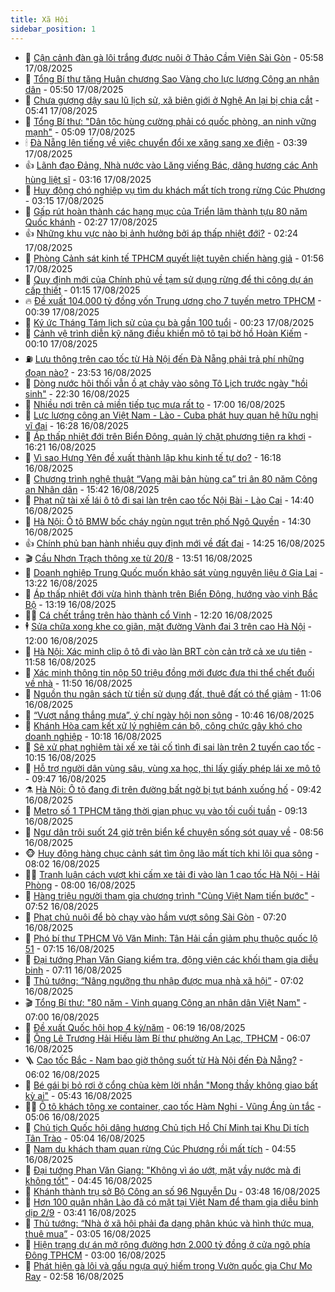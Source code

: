 ```yaml
---
title: Xã Hội
sidebar_position: 1
---
```


<!-- dantri-xa-hoi:START -->
- 🫣 [Cận cảnh đàn gà lôi trắng được nuôi ở Thảo Cầm Viên Sài Gòn](https://dantri.com.vn/xa-hoi/can-canh-dan-ga-loi-trang-duoc-nuoi-o-thao-cam-vien-sai-gon-20250816132934940.htm) - 05:58 17/08/2025
- 💼 [Tổng Bí thư tặng Huân chương Sao Vàng cho lực lượng Công an nhân dân](https://dantri.com.vn/xa-hoi/tong-bi-thu-tang-huan-chuong-sao-vang-cho-luc-luong-cong-an-nhan-dan-20250817122546318.htm) - 05:50 17/08/2025
- 🎊 [Chưa gượng dậy sau lũ lịch sử, xã biên giới ở Nghệ An lại bị chia cắt](https://dantri.com.vn/xa-hoi/chua-guong-day-sau-lu-lich-su-xa-bien-gioi-o-nghe-an-lai-bi-chia-cat-20250817114243062.htm) - 05:41 17/08/2025
- 🙉 [Tổng Bí thư: &quot;Dân tộc hùng cường phải có quốc phòng, an ninh vững mạnh&quot;](https://dantri.com.vn/xa-hoi/tong-bi-thu-dan-toc-hung-cuong-phai-co-quoc-phong-an-ninh-vung-manh-20250817120045599.htm) - 05:09 17/08/2025
- 🕯 [Đà Nẵng lên tiếng về việc chuyển đổi xe xăng sang xe điện](https://dantri.com.vn/xa-hoi/da-nang-len-tieng-ve-viec-chuyen-doi-xe-xang-sang-xe-dien-20250817101315699.htm) - 03:39 17/08/2025
- 👍 [Lãnh đạo Đảng, Nhà nước vào Lăng viếng Bác, dâng hương các Anh hùng liệt sĩ](https://dantri.com.vn/xa-hoi/lanh-dao-dang-nha-nuoc-vao-lang-vieng-bac-dang-huong-cac-anh-hung-liet-si-20250817091021861.htm) - 03:16 17/08/2025
- 🤖 [Huy động chó nghiệp vụ tìm du khách mất tích trong rừng Cúc Phương](https://dantri.com.vn/xa-hoi/huy-dong-cho-nghiep-vu-tim-du-khach-mat-tich-trong-rung-cuc-phuong-20250817100822410.htm) - 03:15 17/08/2025
- 🙉 [Gấp rút hoàn thành các hạng mục của Triển lãm thành tựu 80 năm Quốc khánh](https://dantri.com.vn/xa-hoi/gap-rut-hoan-thanh-cac-hang-muc-cua-trien-lam-thanh-tuu-80-nam-quoc-khanh-20250817010202360.htm) - 02:27 17/08/2025
- 👍 [Những khu vực nào bị ảnh hưởng bởi áp thấp nhiệt đới?](https://dantri.com.vn/xa-hoi/nhung-khu-vuc-nao-bi-anh-huong-boi-ap-thap-nhiet-doi-20250817090435909.htm) - 02:24 17/08/2025
- 🗽 [Phòng Cảnh sát kinh tế TPHCM quyết liệt tuyên chiến hàng giả](https://dantri.com.vn/phap-luat/phong-canh-sat-kinh-te-tphcm-quyet-liet-tuyen-chien-hang-gia-20250816041143580.htm) - 01:56 17/08/2025
- 🗽 [Quy định mới của Chính phủ về tạm sử dụng rừng để thi công dự án cấp thiết](https://dantri.com.vn/xa-hoi/quy-dinh-moi-cua-chinh-phu-ve-tam-su-dung-rung-de-thi-cong-du-an-cap-thiet-20250817081511380.htm) - 01:15 17/08/2025
- 🔥 [Đề xuất 104.000 tỷ đồng vốn Trung ương cho 7 tuyến metro TPHCM](https://dantri.com.vn/xa-hoi/de-xuat-104000-ty-dong-von-trung-uong-cho-7-tuyen-metro-tphcm-20250816232829639.htm) - 00:39 17/08/2025
- 🦒 [Ký ức Tháng Tám lịch sử của cụ bà gần 100 tuổi](https://dantri.com.vn/xa-hoi/ky-uc-thang-tam-lich-su-cua-cu-ba-gan-100-tuoi-20250813081104986.htm) - 00:23 17/08/2025
- 🧐 [Cảnh vệ trình diễn kỹ năng điều khiển mô tô tại bờ hồ Hoàn Kiếm](https://dantri.com.vn/xa-hoi/canh-ve-trinh-dien-ky-nang-dieu-khien-mo-to-tai-bo-ho-hoan-kiem-20250817010734080.htm) - 00:10 17/08/2025
- ⛽️ [Lưu thông trên cao tốc từ Hà Nội đến Đà Nẵng phải trả phí những đoạn nào?](https://dantri.com.vn/xa-hoi/luu-thong-tren-cao-toc-tu-ha-noi-den-da-nang-phai-tra-phi-nhung-doan-nao-20250816144329566.htm) - 23:53 16/08/2025
- 🚀 [Dòng nước hôi thối vẫn ồ ạt chảy vào sông Tô Lịch trước ngày &quot;hồi sinh&quot;](https://dantri.com.vn/xa-hoi/dong-nuoc-hoi-thoi-van-o-at-chay-vao-song-to-lich-truoc-ngay-hoi-sinh-20250816230143029.htm) - 22:30 16/08/2025
- 🦒 [Nhiều nơi trên cả miền tiếp tục mưa rất to](https://dantri.com.vn/xa-hoi/nhieu-noi-tren-ca-mien-tiep-tuc-mua-rat-to-20250816193050798.htm) - 17:00 16/08/2025
- 🦅 [Lực lượng công an Việt Nam - Lào - Cuba phát huy quan hệ hữu nghị vĩ đại](https://dantri.com.vn/xa-hoi/luc-luong-cong-an-viet-nam-lao-cuba-phat-huy-quan-he-huu-nghi-vi-dai-20250816231610100.htm) - 16:28 16/08/2025
- 🚀 [Áp thấp nhiệt đới trên Biển Đông, quản lý chặt phương tiện ra khơi](https://dantri.com.vn/xa-hoi/ap-thap-nhiet-doi-tren-bien-dong-quan-ly-chat-phuong-tien-ra-khoi-20250816230948984.htm) - 16:21 16/08/2025
- 🦅 [Vì sao Hưng Yên đề xuất thành lập khu kinh tế tự do?](https://dantri.com.vn/xa-hoi/vi-sao-hung-yen-de-xuat-thanh-lap-khu-kinh-te-tu-do-20250816230652107.htm) - 16:18 16/08/2025
- 🤠 [Chương trình nghệ thuật “Vang mãi bản hùng ca” tri ân 80 năm Công an Nhân dân](https://dantri.com.vn/xa-hoi/chuong-trinh-nghe-thuat-vang-mai-ban-hung-ca-tri-an-80-nam-cong-an-nhan-dan-20250816224143958.htm) - 15:42 16/08/2025
- 💄 [Phạt nữ tài xế lái ô tô đi sai làn trên cao tốc Nội Bài - Lào Cai](https://dantri.com.vn/xa-hoi/phat-nu-tai-xe-lai-o-to-di-sai-lan-tren-cao-toc-noi-bai-lao-cai-20250816213823433.htm) - 14:40 16/08/2025
- 🥷 [Hà Nội: Ô tô BMW bốc cháy ngùn ngụt trên phố Ngô Quyền](https://dantri.com.vn/xa-hoi/ha-noi-o-to-bmw-boc-chay-ngun-ngut-tren-pho-ngo-quyen-20250816212438388.htm) - 14:30 16/08/2025
- 👍 [Chính phủ ban hành nhiều quy định mới về đất đai](https://dantri.com.vn/xa-hoi/chinh-phu-ban-hanh-nhieu-quy-dinh-moi-ve-dat-dai-20250816211927914.htm) - 14:25 16/08/2025
- 🎬 [Cầu Nhơn Trạch thông xe từ 20/8](https://dantri.com.vn/xa-hoi/cau-nhon-trach-thong-xe-tu-208-20250816201522714.htm) - 13:51 16/08/2025
- 🦒 [Doanh nghiệp Trung Quốc muốn khảo sát vùng nguyên liệu ở Gia Lai](https://dantri.com.vn/xa-hoi/doanh-nghiep-trung-quoc-muon-khao-sat-vung-nguyen-lieu-o-gia-lai-20250816200600246.htm) - 13:22 16/08/2025
- 🌊 [Áp thấp nhiệt đới vừa hình thành trên Biển Đông, hướng vào vịnh Bắc Bộ](https://dantri.com.vn/xa-hoi/ap-thap-nhiet-doi-vua-hinh-thanh-tren-bien-dong-huong-vao-vinh-bac-bo-20250816201031492.htm) - 13:19 16/08/2025
- 🧑‍💻 [Cá chết trắng trên hào thành cổ Vinh](https://dantri.com.vn/xa-hoi/ca-chet-trang-tren-hao-thanh-co-vinh-20250816185754394.htm) - 12:20 16/08/2025
- 🕴 [Sửa chữa xong khe co giãn, mặt đường Vành đai 3 trên cao Hà Nội](https://dantri.com.vn/xa-hoi/sua-chua-xong-khe-co-gian-mat-duong-vanh-dai-3-tren-cao-ha-noi-20250816185628511.htm) - 12:00 16/08/2025
- 🤔 [Hà Nội: Xác minh clip ô tô đi vào làn BRT còn cản trở cả xe ưu tiên](https://dantri.com.vn/xa-hoi/ha-noi-xac-minh-clip-o-to-di-vao-lan-brt-con-can-tro-ca-xe-uu-tien-20250816185410542.htm) - 11:58 16/08/2025
- 💄 [Xác minh thông tin nộp 50 triệu đồng mới được đưa thi thể chết đuối về nhà](https://dantri.com.vn/xa-hoi/xac-minh-thong-tin-nop-50-trieu-dong-moi-duoc-dua-thi-the-chet-duoi-ve-nha-20250816183847043.htm) - 11:50 16/08/2025
- 🧠 [Nguồn thu ngân sách từ tiền sử dụng đất, thuê đất có thể giảm](https://dantri.com.vn/xa-hoi/nguon-thu-ngan-sach-tu-tien-su-dung-dat-thue-dat-co-the-giam-20250816175315806.htm) - 11:06 16/08/2025
- 🦣 [“Vượt nắng thắng mưa”, ý chí ngày hội non sông](https://dantri.com.vn/xa-hoi/vuot-nang-thang-mua-y-chi-ngay-hoi-non-song-20250816173102317.htm) - 10:46 16/08/2025
- 💫 [Khánh Hòa cam kết xử lý nghiêm cán bộ, công chức gây khó cho doanh nghiệp](https://dantri.com.vn/xa-hoi/khanh-hoa-cam-ket-xu-ly-nghiem-can-bo-cong-chuc-gay-kho-cho-doanh-nghiep-20250816165355936.htm) - 10:18 16/08/2025
- 🚀 [Sẽ xử phạt nghiêm tài xế xe tải cố tình đi sai làn trên 2 tuyến cao tốc](https://dantri.com.vn/xa-hoi/se-xu-phat-nghiem-tai-xe-xe-tai-co-tinh-di-sai-lan-tren-2-tuyen-cao-toc-20250816170404341.htm) - 10:15 16/08/2025
- 🤔 [Hỗ trợ người dân vùng sâu, vùng xa học, thi lấy giấy phép lái xe mô tô](https://dantri.com.vn/xa-hoi/ho-tro-nguoi-dan-vung-sau-vung-xa-hoc-thi-lay-giay-phep-lai-xe-mo-to-20250816163115835.htm) - 09:47 16/08/2025
- ⚗️ [Hà Nội: Ô tô đang đi trên đường bất ngờ bị tụt bánh xuống hố](https://dantri.com.vn/xa-hoi/ha-noi-o-to-dang-di-tren-duong-bat-ngo-bi-tut-banh-xuong-ho-20250816163643780.htm) - 09:42 16/08/2025
- 🫶 [Metro số 1 TPHCM tăng thời gian phục vụ vào tối cuối tuần](https://dantri.com.vn/xa-hoi/metro-so-1-tphcm-tang-thoi-gian-phuc-vu-vao-toi-cuoi-tuan-20250816154301199.htm) - 09:13 16/08/2025
- 🌮 [Ngư dân trôi suốt 24 giờ trên biển kể chuyện sống sót quay về](https://dantri.com.vn/xa-hoi/ngu-dan-troi-suot-24-gio-tren-bien-ke-chuyen-song-sot-quay-ve-20250816151637496.htm) - 08:56 16/08/2025
- 🐵 [Huy động hàng chục cảnh sát tìm ông lão mất tích khi lội qua sông](https://dantri.com.vn/xa-hoi/huy-dong-hang-chuc-canh-sat-tim-ong-lao-mat-tich-khi-loi-qua-song-20250816144011664.htm) - 08:02 16/08/2025
- 🧑‍🏫 [Tranh luận cách vượt khi cấm xe tải đi vào làn 1 cao tốc Hà Nội - Hải Phòng](https://dantri.com.vn/xa-hoi/tranh-luan-cach-vuot-khi-cam-xe-tai-di-vao-lan-1-cao-toc-ha-noi-hai-phong-20250816144319540.htm) - 08:00 16/08/2025
- 💫 [Hàng triệu người tham gia chương trình &quot;Cùng Việt Nam tiến bước&quot;](https://dantri.com.vn/xa-hoi/hang-trieu-nguoi-tham-gia-chuong-trinh-cung-viet-nam-tien-buoc-20250816142937142.htm) - 07:52 16/08/2025
- 🦩 [Phạt chủ nuôi để bò chạy vào hầm vượt sông Sài Gòn](https://dantri.com.vn/xa-hoi/phat-chu-nuoi-de-bo-chay-vao-ham-vuot-song-sai-gon-20250816141130367.htm) - 07:20 16/08/2025
- 🦄 [Phó bí thư TPHCM Võ Văn Minh: Tân Hải cần giảm phụ thuộc quốc lộ 51](https://dantri.com.vn/xa-hoi/pho-bi-thu-tphcm-vo-van-minh-tan-hai-can-giam-phu-thuoc-quoc-lo-51-20250816134338325.htm) - 07:15 16/08/2025
- 💂 [Đại tướng Phan Văn Giang kiểm tra, động viên các khối tham gia diễu binh](https://dantri.com.vn/xa-hoi/dai-tuong-phan-van-giang-kiem-tra-dong-vien-cac-khoi-tham-gia-dieu-binh-20250816133317863.htm) - 07:11 16/08/2025
- 💄 [Thủ tướng: “Nâng ngưỡng thu nhập được mua nhà xã hội”](https://dantri.com.vn/xa-hoi/thu-tuong-nang-nguong-thu-nhap-duoc-mua-nha-xa-hoi-20250816133057495.htm) - 07:02 16/08/2025
- 🎬 [Tổng Bí thư: &quot;80 năm - Vinh quang Công an nhân dân Việt Nam&quot;](https://dantri.com.vn/xa-hoi/tong-bi-thu-80-nam-vinh-quang-cong-an-nhan-dan-viet-nam-20250816101808727.htm) - 07:00 16/08/2025
- 👀 [Đề xuất Quốc hội họp 4 kỳ/năm](https://dantri.com.vn/xa-hoi/de-xuat-quoc-hoi-hop-4-kynam-20250816131016318.htm) - 06:19 16/08/2025
- 💃 [Ông Lê Trương Hải Hiếu làm Bí thư phường An Lạc, TPHCM](https://dantri.com.vn/xa-hoi/ong-le-truong-hai-hieu-lam-bi-thu-phuong-an-lac-tphcm-20250816125032233.htm) - 06:07 16/08/2025
- 🪜 [Cao tốc Bắc - Nam bao giờ thông suốt từ Hà Nội đến Đà Nẵng?](https://dantri.com.vn/xa-hoi/cao-toc-bac-nam-bao-gio-thong-suot-tu-ha-noi-den-da-nang-20250816105845064.htm) - 06:02 16/08/2025
- 📝 [Bé gái bị bỏ rơi ở cổng chùa kèm lời nhắn &quot;Mong thầy không giao bất kỳ ai&quot;](https://dantri.com.vn/xa-hoi/be-gai-bi-bo-roi-o-cong-chua-kem-loi-nhan-mong-thay-khong-giao-bat-ky-ai-20250816122256635.htm) - 05:43 16/08/2025
- 🧑‍💻 [Ô tô khách tông xe container, cao tốc Hàm Nghi - Vũng Áng ùn tắc](https://dantri.com.vn/xa-hoi/o-to-khach-tong-xe-container-cao-toc-ham-nghi-vung-ang-un-tac-20250816112057013.htm) - 05:06 16/08/2025
- 👺 [Chủ tịch Quốc hội dâng hương Chủ tịch Hồ Chí Minh tại Khu Di tích Tân Trào](https://dantri.com.vn/xa-hoi/chu-tich-quoc-hoi-dang-huong-chu-tich-ho-chi-minh-tai-khu-di-tich-tan-trao-20250816103614873.htm) - 05:04 16/08/2025
- 🌮 [Nam du khách tham quan rừng Cúc Phương rồi mất tích](https://dantri.com.vn/xa-hoi/nam-du-khach-tham-quan-rung-cuc-phuong-roi-mat-tich-20250816114714562.htm) - 04:55 16/08/2025
- 🤭 [Đại tướng Phan Văn Giang: &quot;Không vì áo ướt, mặt vầy nước mà đi không tốt&quot;](https://dantri.com.vn/xa-hoi/dai-tuong-phan-van-giang-khong-vi-ao-uot-mat-vay-nuoc-ma-di-khong-tot-20250816113656254.htm) - 04:45 16/08/2025
- 💪 [Khánh thành trụ sở Bộ Công an số 96 Nguyễn Du](https://dantri.com.vn/xa-hoi/khanh-thanh-tru-so-bo-cong-an-so-96-nguyen-du-20250816103534348.htm) - 03:48 16/08/2025
- 🧰 [Hơn 100 quân nhân Lào đã có mặt tại Việt Nam để tham gia diễu binh dịp 2/9](https://dantri.com.vn/xa-hoi/hon-100-quan-nhan-lao-da-co-mat-tai-viet-nam-de-tham-gia-dieu-binh-dip-29-20250816101903741.htm) - 03:41 16/08/2025
- 🤡 [Thủ tướng: “Nhà ở xã hội phải đa dạng phân khúc và hình thức mua, thuê mua”](https://dantri.com.vn/xa-hoi/thu-tuong-nha-o-xa-hoi-phai-da-dang-phan-khuc-va-hinh-thuc-mua-thue-mua-20250816095643070.htm) - 03:05 16/08/2025
- 🦆 [Hiện trạng dự án mở rộng đường hơn 2.000 tỷ đồng ở cửa ngõ phía Đông TPHCM](https://dantri.com.vn/xa-hoi/hien-trang-du-an-mo-rong-duong-hon-2000-ty-dong-o-cua-ngo-phia-dong-tphcm-20250813202650706.htm) - 03:00 16/08/2025
- 🦍 [Phát hiện gà lôi và gấu ngựa quý hiếm trong Vườn quốc gia Chư Mo Ray](https://dantri.com.vn/xa-hoi/phat-hien-ga-loi-va-gau-ngua-quy-hiem-trong-vuon-quoc-gia-chu-mo-ray-20250816092427617.htm) - 02:58 16/08/2025<!-- dantri-xa-hoi:END -->
